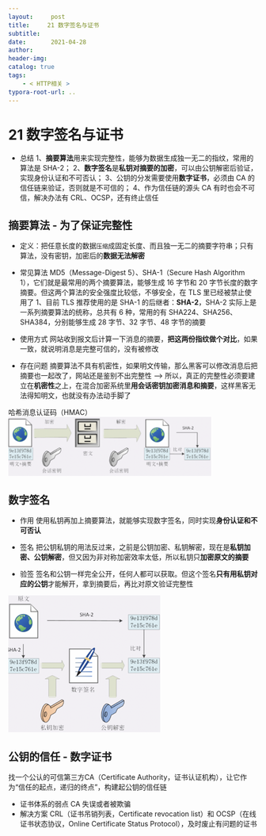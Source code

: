 ```yaml
---
layout:     post
title:     21 数字签名与证书
subtitle:  
date:       2021-04-28
author:     
header-img: 
catalog: true
tags:
    - < HTTP相关 >
typora-root-url: ..
---
```



# 21 数字签名与证书


-   总结
1、**摘要算法**用来实现完整性，能够为数据生成独一无二的指纹，常用的算法是 SHA-2；
2、**数字签名**是**私钥对摘要的加密**，可以由公钥解密后验证，实现身份认证和不可否认；
3、公钥的分发需要使用**数字证书**，必须由 CA 的信任链来验证，否则就是不可信的；
4、作为信任链的源头 CA 有时也会不可信，解决办法有 CRL、OCSP，还有终止信任

## 摘要算法 - 为了保证完整性
-   定义：把任意长度的数据`压缩`成固定长度、而且独一无二的摘要字符串；只有算法，没有密钥，加密后的**数据无法解密**

-   常见算法
MD5（Message-Digest 5）、SHA-1（Secure Hash Algorithm 1），它们就是最常用的两个摘要算法，能够生成 16 字节和 20 字节长度的数字摘要。但这两个算法的安全强度比较低，不够安全，在 TLS 里已经被禁止使用了
1、目前 TLS 推荐使用的是 SHA-1 的后继者：**SHA-2**，SHA-2 实际上是一系列摘要算法的统称，总共有 6 种，常用的有 SHA224、SHA256、SHA384，分别能够生成 28 字节、32 字节、48 字节的摘要

-   使用方式
网站收到报文后计算一下消息的摘要，**把这两份指纹做个对比**，如果一致，就说明消息是完整可信的，没有被修改

-   存在问题
摘要算法不具有机密性，如果明文传输，那么黑客可以修改消息后把摘要也一起改了，网站还是鉴别不出完整性 --> 所以，真正的完整性必须要建立在**机密性**之上，在混合加密系统里**用会话密钥加密消息和摘要**，这样黑客无法得知明文，也就没有办法动手脚了

哈希消息认证码（HMAC）
<img src="/../img/assets_2019/image-20210428101046189.png" alt="image-20210428101046189" style="zoom:40%;" />

## 数字签名
-   作用
使用私钥再加上摘要算法，就能够实现数字签名，同时实现**身份认证和不可否认**

-   签名
把公钥私钥的用法反过来，之前是公钥加密、私钥解密，现在是**私钥加密、公钥解密**，但又因为非对称加密效率太低，所以私钥只**加密原文的摘要**

-   验签
签名和公钥一样完全公开，任何人都可以获取。但这个签名**只有用私钥对应的公钥**才能解开，拿到摘要后，再比对原文验证完整性
<img src="/../img/assets_2019/image-20210428101137650.png" alt="image-20210428101137650" style="zoom:30%;" />

## 公钥的信任 - 数字证书
找一个公认的可信第三方CA（Certificate Authority，证书认证机构），让它作为“信任的起点，递归的终点”，构建起公钥的信任链

-   证书体系的弱点
CA 失误或者被欺骗
-   解决方案
CRL（证书吊销列表，Certificate revocation list）和 OCSP（在线证书状态协议，Online Certificate Status Protocol），及时废止有问题的证书
